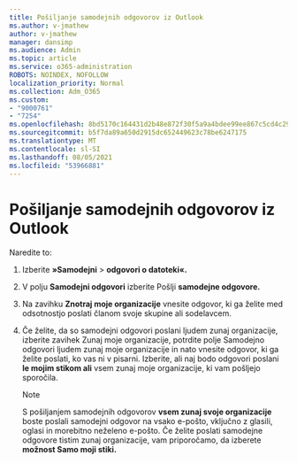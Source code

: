 ```yaml
---
title: Pošiljanje samodejnih odgovorov iz Outlook
ms.author: v-jmathew
author: v-jmathew
manager: dansimp
ms.audience: Admin
ms.topic: article
ms.service: o365-administration
ROBOTS: NOINDEX, NOFOLLOW
localization_priority: Normal
ms.collection: Adm_O365
ms.custom:
- "9000761"
- "7254"
ms.openlocfilehash: 8bd5170c164431d2b48e872f30f5a9a4bdee99ee867c5cd4c290f4abf1bc35ca
ms.sourcegitcommit: b5f7da89a650d2915dc652449623c78be6247175
ms.translationtype: MT
ms.contentlocale: sl-SI
ms.lasthandoff: 08/05/2021
ms.locfileid: "53966881"
---
```

# <a name="send-automatic-replies-from-outlook"></a>Pošiljanje samodejnih odgovorov iz Outlook

Naredite to:

1. Izberite **»Samodejni**  >  **odgovori o datoteki«.**
2. V polju **Samodejni odgovori** izberite Pošlji **samodejne odgovore.**
3. Na zavihku **Znotraj moje organizacije** vnesite odgovor, ki ga želite med odsotnostjo poslati članom svoje skupine ali sodelavcem.
4. Če želite, da so samodejni odgovori poslani ljudem zunaj organizacije,  izberite zavihek Zunaj  moje organizacije, potrdite polje Samodejno odgovori ljudem zunaj moje organizacije in nato vnesite odgovor, ki ga želite poslati, ko vas ni v pisarni. Izberite, ali naj bodo odgovori poslani **le mojim stikom ali** vsem zunaj moje organizacije, ki vam pošljejo sporočila. 

    > [!NOTE]
    > S pošiljanjem samodejnih odgovorov **vsem zunaj svoje organizacije** boste poslali samodejni odgovor na vsako e-pošto, vključno z glasili, oglasi in morebitno neželeno e-pošto. Če želite poslati samodejne odgovore tistim zunaj organizacije, vam priporočamo, da izberete **možnost Samo moji stiki.**
